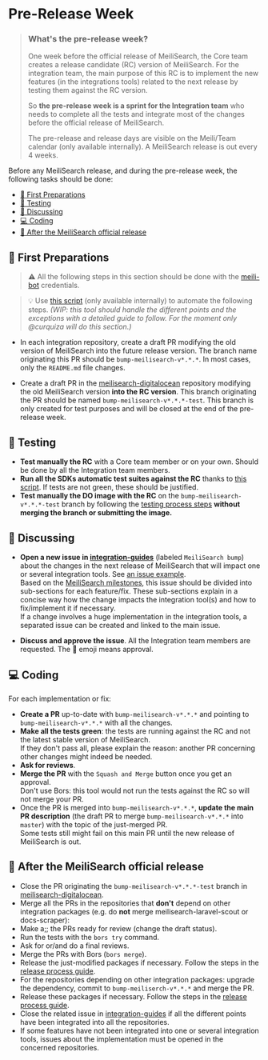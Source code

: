 # Pre-Release Week <!-- omit in toc -->

> ### **What's the pre-release week?**
>
> One week before the official release of MeiliSearch, the Core team creates a release candidate (RC) version of MeiliSearch. For the integration team, the main purpose of this RC is to implement the new features (in the integrations tools) related to the next release by testing them against the RC version.
>
> So **the pre-release week is a sprint for the Integration team** who needs to complete all the tests and integrate most of the changes before the official release of MeiliSearch.
>
> The pre-release and release days are visible on the Meili/Team calendar (only available internally). A MeiliSearch release is out every 4 weeks.

Before any MeiliSearch release, and during the pre-release week, the following tasks should be done:

- [📌 First Preparations](#-first-preparations)
- [🧪 Testing](#-testing)
- [💬 Discussing](#-discussing)
- [💻 Coding](#-coding)
- [🥳 After the MeiliSearch official release](#-after-the-meilisearch-official-release)

## 📌 First Preparations

> ⚠️ All the following steps in this section should be done with the [meili-bot](https://github.com/meili-bot) credentials.

> 💡 Use [this script](https://github.com/meilisearch/integration-scripts/tree/main/release-pr-creator) (only available internally) to automate the following steps. *(WIP: this tool should handle the different points and the exceptions with a detailed guide to follow. For the moment only @curquiza will do this section.)*

- In each integration repository, create a draft PR modifying the old version of MeiliSearch into the future release version. The branch name originating this PR should be `bump-meilisearch-v*.*.*`. In most cases, only the `README.md` file changes.

- Create a draft PR in the [meilisearch-digitalocean](https://github.com/meilisearch/meilisearch-digitalocean) repository modifying the old MeiliSearch version **into the RC version**. This branch originating the PR should be named `bump-meilisearch-v*.*.*-test`. This branch is only created for test purposes and will be closed at the end of the pre-release week.

## 🧪 Testing

- **Test manually the RC** with a Core team member or on your own. Should be done by all the Integration team members.
- **Run all the SDKs automatic test suites against the RC** thanks to [this script](https://github.com/meilisearch/integration-scripts/tree/main/sdks-tests). If tests are not green, these should be justified.
- **Test manually the DO image with the RC** on the `bump-meilisearch-v*.*.*-test` branch by following the [testing process steps](https://github.com/meilisearch/meilisearch-digitalocean/blob/master/CONTRIBUTING.md#test-before-releasing) **without merging the branch or submitting the image.**

## 💬 Discussing

- **Open a new issue in [integration-guides](https://github.com/meilisearch/integration-guides/issues/new)** (labeled `MeiliSearch bump`) about the changes in the next release of MeiliSearch that will impact one or several integration tools. See [an issue example](https://github.com/meilisearch/integration-guides/issues/52).<br>
Based on the [MeiliSearch milestones](https://github.com/meilisearch/MeiliSearch/milestones), this issue should be divided into sub-sections for each feature/fix. These sub-sections explain in a concise way how the change impacts the integration tool(s) and how to fix/implement it if necessary.<br>
If a change involves a huge implementation in the integration tools, a separated issue can be created and linked to the main issue.

- **Discuss and approve the issue**. All the Integration team members are requested. The 🚀 emoji means approval.

## 💻 Coding

For each implementation or fix:

- **Create a PR** up-to-date with `bump-meilisearch-v*.*.*` and pointing to `bump-meilisearch-v*.*.*` with all the changes.
- **Make all the tests green**: the tests are running against the RC and not the latest stable version of MeiliSearch.<br>
If they don't pass all, please explain the reason: another PR concerning other changes might indeed be needed.
- **Ask for reviews**.
- **Merge the PR** with the `Squash and Merge` button once you get an approval.<br>
Don't use Bors: this tool would not run the tests against the RC so will not merge your PR.
- Once the PR is merged into `bump-meilisearch-v*.*.*`, **update the main PR description** (the draft PR to merge `bump-meilisearch-v*.*.*` into `master`) with the topic of the just-merged PR.<br>
Some tests still might fail on this main PR until the new release of MeiliSearch is out.

## 🥳 After the MeiliSearch official release

- Close the PR originating the `bump-meilisearch-v*.*.*-test` branch in [meilisearch-digitalocean](https://github.com/meilisearch/meilisearch-digitalocean/pulls).
- Merge all the PRs in the repositories that **don't** depend on other integration packages (e.g. do **not** merge meilisearch-laravel-scout or docs-scraper):
- Make a;; the PRs ready for review (change the draft status).
- Run the tests with the `bors try` command.
- Ask for or/and do a final reviews.
- Merge the PRs with Bors (`bors merge`).
- Release the just-modified packages if necessary. Follow the steps in the [release process guide](./integration-tool-release.md).
- For the repositories depending on other integration packages: upgrade the dependency, commit to `bump-meiliserch-v*.*.*` and merge the PR.
- Release these packages if necessary. Follow the steps in the [release process guide](./integration-tool-release.md).
- Close the related issue in [integration-guides](https://github.com/meilisearch/integration-guides/issues) if all the different points have been integrated into all the repositories.
- If some features have not been integrated into one or several integration tools, issues about the implementation must be opened in the concerned repositories.
